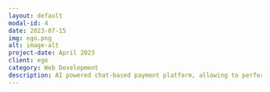 ```yaml
---
layout: default
modal-id: 4
date: 2023-07-15
img: ego.png
alt: image-alt
project-date: April 2023
client: ego
category: Web Development
description: AI powered chat-based payment platform, allowing to perform complex actions by writing 1 simple sentence even with typos by orchestrating LLMs with various APIs.
---
```

